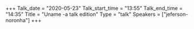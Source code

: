 +++
Talk_date = "2020-05-23"
Talk_start_time = "13:55"
Talk_end_time = "14:35"
Title = "Uname -a talk edition"
Type = "talk"
Speakers = ["jeferson-noronha"]
+++